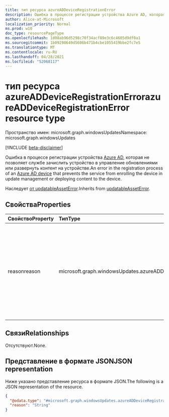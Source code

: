 ```yaml
---
title: тип ресурса azureADDeviceRegistrationError
description: Ошибка в процессе регистрации устройства Azure AD, которая не позволяет службе зачислить устройство в управление обновлениями или развернуть контент на устройстве.
author: Alice-at-Microsoft
localization_priority: Normal
ms.prod: w10
doc_type: resourcePageType
ms.openlocfilehash: 1d08ab96d5298c70f34acf89e3c6c4605d9df0a1
ms.sourcegitcommit: 1b09298649d5606b471b4cbe1055419bbe2fc7e5
ms.translationtype: MT
ms.contentlocale: ru-RU
ms.lasthandoff: 04/28/2021
ms.locfileid: "52068117"
---
```

# <a name="azureaddeviceregistrationerror-resource-type"></a><span data-ttu-id="82110-103">тип ресурса azureADDeviceRegistrationError</span><span class="sxs-lookup"><span data-stu-id="82110-103">azureADDeviceRegistrationError resource type</span></span>

<span data-ttu-id="82110-104">Пространство имен: microsoft.graph.windowsUpdates</span><span class="sxs-lookup"><span data-stu-id="82110-104">Namespace: microsoft.graph.windowsUpdates</span></span>

[!INCLUDE [beta-disclaimer](../../includes/beta-disclaimer.md)]

<span data-ttu-id="82110-105">Ошибка в процессе регистрации устройства [Azure AD,](../resources/windowsupdates-azureaddevice.md) которая не позволяет службе зачислить устройство в управление обновлениями или развернуть контент на устройстве.</span><span class="sxs-lookup"><span data-stu-id="82110-105">An error in the registration process of an [Azure AD device](../resources/windowsupdates-azureaddevice.md) that prevents the service from enrolling the device in update management or deploying content to the device.</span></span>

<span data-ttu-id="82110-106">Наследует [от updatableAssetError](../resources/windowsupdates-updatableasseterror.md).</span><span class="sxs-lookup"><span data-stu-id="82110-106">Inherits from [updatableAssetError](../resources/windowsupdates-updatableasseterror.md).</span></span>

## <a name="properties"></a><span data-ttu-id="82110-107">Свойства</span><span class="sxs-lookup"><span data-stu-id="82110-107">Properties</span></span>
|<span data-ttu-id="82110-108">Свойство</span><span class="sxs-lookup"><span data-stu-id="82110-108">Property</span></span>|<span data-ttu-id="82110-109">Тип</span><span class="sxs-lookup"><span data-stu-id="82110-109">Type</span></span>|<span data-ttu-id="82110-110">Описание</span><span class="sxs-lookup"><span data-stu-id="82110-110">Description</span></span>|
|:---|:---|:---|
|<span data-ttu-id="82110-111">reason</span><span class="sxs-lookup"><span data-stu-id="82110-111">reason</span></span>|<span data-ttu-id="82110-112">microsoft.graph.windowsUpdates.azureADDeviceRegistrationErrorReason</span><span class="sxs-lookup"><span data-stu-id="82110-112">microsoft.graph.windowsUpdates.azureADDeviceRegistrationErrorReason</span></span>|<span data-ttu-id="82110-113">Причина, по которой регистрация столкнулась с ошибкой.</span><span class="sxs-lookup"><span data-stu-id="82110-113">The reason why the registration encountered an error.</span></span> <span data-ttu-id="82110-114">Возможные значения: `invalidGlobalDeviceId`, `invalidAzureADDeviceId`, `missingTrustType`, `invalidAzureADJoin`.</span><span class="sxs-lookup"><span data-stu-id="82110-114">Possible values are: `invalidGlobalDeviceId`, `invalidAzureADDeviceId`, `missingTrustType`, `invalidAzureADJoin`.</span></span>|

## <a name="relationships"></a><span data-ttu-id="82110-115">Связи</span><span class="sxs-lookup"><span data-stu-id="82110-115">Relationships</span></span>
<span data-ttu-id="82110-116">Отсутствуют.</span><span class="sxs-lookup"><span data-stu-id="82110-116">None.</span></span>

## <a name="json-representation"></a><span data-ttu-id="82110-117">Представление в формате JSON</span><span class="sxs-lookup"><span data-stu-id="82110-117">JSON representation</span></span>
<span data-ttu-id="82110-118">Ниже указано представление ресурса в формате JSON.</span><span class="sxs-lookup"><span data-stu-id="82110-118">The following is a JSON representation of the resource.</span></span>
<!-- {
  "blockType": "resource",
  "@odata.type": "microsoft.graph.windowsUpdates.azureADDeviceRegistrationError"
}
-->
``` json
{
  "@odata.type": "#microsoft.graph.windowsUpdates.azureADDeviceRegistrationError",
  "reason": "String"
}
```

